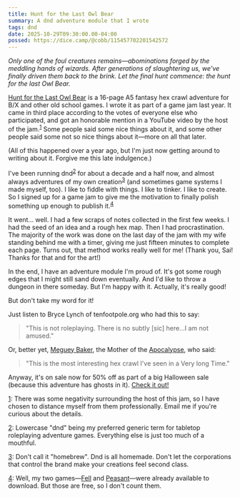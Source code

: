 ```yaml
---
title: Hunt for the Last Owl Bear
summary: A dnd adventure module that I wrote
tags: dnd
date: 2025-10-29T09:30:00.00-04:00
possed: https://dice.camp/@cobb/115457702201542572
---
```


*Only one of the foul creatures remains—abominations forged by the meddling hands of wizards. After generations of slaughtering us, we've finally driven them back to the brink. Let the final hunt commence: the hunt for the last Owl Bear.*

[Hunt for the Last Owl Bear](https://cobbland.itch.io/hunt-for-the-last-owl-bear) is a 16-page A5 fantasy hex crawl adventure for B/X and other old school games. I wrote it as part of a game jam last year. It came in third place according to the votes of everyone else who participated, and got an honorable mention in a YouTube video by the host of the jam.<sup><a href=#1down id="1up">1</a></sup> Some people said some nice things about it, and some other people said some not so nice things about it—more on all that later.

(All of this happened over a year ago, but I'm just now getting around to writing about it. Forgive me this late indulgence.)

I've been running dnd<sup><a href=#2down id="2up">2</a></sup> for about a decade and a half now, and almost always adventures of my own creation<sup><a href=#3down id="3up">3</a></sup> (and sometimes game systems I made myself, too). I like to fiddle with things. I like to tinker. I like to create. So I signed up for a game jam to give me the motivation to finally polish something up enough to publish it.<sup><a href=#4down id="4up">4</a></sup>

It went... well. I had a few scraps of notes collected in the first few weeks. I had the seed of an idea and a rough hex map. Then I had procrastination. The majority of the work was done on the last day of the jam with my wife standing behind me with a timer, giving me just fifteen minutes to complete each page. Turns out, that method works really well for me! (Thank you, Sai! Thanks for that and for the art!)

In the end, I have an adventure module I'm proud of. It's got some rough edges that I might still sand down eventually. And I'd like to throw a dungeon in there someday. But I'm happy with it. Actually, it's really good!

But don't take my word for it!

Just listen to Bryce Lynch of tenfootpole.org who had this to say:

> "This is not roleplaying. There is no subtly \[sic\] here...I am not amused."

Or, better yet, [Meguey Baker](https://bsky.app/profile/megueyb.bsky.social/post/3lb5s2m2dek23), the Mother of the [Apocalypse](https://lumpley.itch.io), who said:

> "This is the most interesting hex crawl I've seen in a Very long Time."

Anyway, it's on sale now for 50% off as part of a big Halloween sale (because this adventure has ghosts in it). [Check it out!](https://illuminatedsnail.itch.io/hunt-for-the-last-owl-bear)

<p class="note footnote"><a href="#1up" id="1down">1</a>: There was some negativity surrounding the host of this jam, so I have chosen to distance myself from them professionally. Email me if you're curious about the details.</p>

<p class="note footnote"><a href="#2up" id="2down">2</a>: Lowercase "dnd" being my preferred generic term for tabletop roleplaying adventure games. Everything else is just too much of a mouthful.</p>

<p class="note footnote"><a href="#3up" id="3down">3</a>: Don't call it "homebrew". Dnd is all homemade. Don't let the corporations that control the brand make your creations feel second class.</p>

<p class="note footnote"><a href="#4up" id="4down">4</a>: Well, my two games—<a href="https://illuminatedsnail.itch.io/fell">Fell</a> and <a href="https://illuminatedsnail.itch.io/peasant">Peasant</a>—were already available to download. But those are free, so I don't count them.</p>